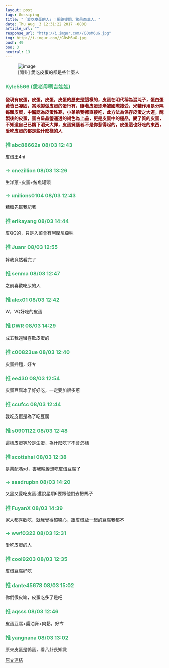 ```yaml
---
layout: post
tags: Gossiping
title: "「愛吃皮蛋的人」！網路提問，驚呆百萬人。"
date: Thu Aug  3 12:31:22 2017 +0800
article_url: ""
response_url: "http://i.imgur.com//G0sM6uG.jpg"
img: http://i.imgur.com//G0sM6uG.jpg
push: 49
boo: 3
neutral: 13
---
```


<figure>
<img src="http://i.imgur.com//G0sM6uG.jpg" alt="image">
<figcaption>
[問卦] 愛吃皮蛋的都是些什麼人
</figcaption>
</figure>



<h3 style="color:MediumSeaGreen;">Kyle5566 (恁老母咧吉娃娃)</h3>

<h4 style="color:Maroon;">發現有皮蛋，皮蛋，皮蛋，皮蛋的歷史是這樣的，皮蛋在明代稱為混沌子，蛋白蛋黃皆已凝固，當地製做皮蛋的蛋行有，隨著皮蛋逐漸被國際接受，米糠作用是分隔每顆皮蛋，中醫認為皮蛋性寒，小弟弟我都直接吃，此方法為保存皮蛋之大道，醃製後的皮蛋，蛋白呈晶瑩通透的褐色為上品，更是皮蛋中的極品，變了質的皮蛋，不知道自己已鑄下滔天大罪，皮蛋擁護者不是你惹得起的，皮蛋這也好吃的東西，愛吃皮蛋的都是些什麼樣的人</h4>

<h3 style="color:MediumSeaGreen;">推 abc88662a 08/03 12:43</h3>

<p>皮蛋王4ni</p>

<h3 style="color:MediumSeaGreen;">→ onezillion 08/03 13:26</h3>

<p>生洋蔥+皮蛋+鮪魚罐頭</p>

<h3 style="color:MediumSeaGreen;">→ unilions0104 08/03 12:43</h3>

<p>糖糖先幫我記著</p>

<h3 style="color:MediumSeaGreen;">推 erikayang 08/03 14:44</h3>

<p>皮QQ的，只是入菜會有阿摩尼亞味</p>

<h3 style="color:MediumSeaGreen;">推 Juanr 08/03 12:55</h3>

<p>幹我竟然看完了</p>

<h3 style="color:MediumSeaGreen;">推 senma 08/03 12:47</h3>

<p>之前喜歡吃尿的人</p>

<h3 style="color:MediumSeaGreen;">推 alex01 08/03 12:42</h3>

<p>W，VQ好吃的皮蛋</p>

<h3 style="color:MediumSeaGreen;">推 DWR 08/03 14:29</h3>

<p>成五我還蠻喜歡皮蛋的</p>

<h3 style="color:MediumSeaGreen;">推 c00823ue 08/03 12:40</h3>

<p>皮蛋拌麵，好ㄘ</p>

<h3 style="color:MediumSeaGreen;">推 ee430 08/03 12:54</h3>

<p>皮蛋豆腐冰了好好吃，一定要加很多蔥</p>

<h3 style="color:MediumSeaGreen;">推 ccufcc 08/03 12:44</h3>

<p>我吃皮蛋是為了吃豆腐</p>

<h3 style="color:MediumSeaGreen;">推 s0901122 08/03 12:48</h3>

<p>這樣皮蛋等於是生蛋，為什麼吃了不會怎樣</p>

<h3 style="color:MediumSeaGreen;">推 scottshai 08/03 12:38</h3>

<p>是業配嗎xd，害我晚餐想吃皮蛋豆腐了</p>

<h3 style="color:MediumSeaGreen;">→ saadrupbn 08/03 14:20</h3>

<p>又黑又愛吃皮蛋.還說星期6要跟他們去把馬子</p>

<h3 style="color:MediumSeaGreen;">推 FuyanX 08/03 14:39</h3>

<p>家人都喜歡吃，就我覺得超噁心，跟皮蛋放一起的豆腐我都不</p>

<h3 style="color:MediumSeaGreen;">→ wwf0322 08/03 12:31</h3>

<p>愛吃皮蛋的人</p>

<h3 style="color:MediumSeaGreen;">推 cool9203 08/03 12:35</h3>

<p>皮蛋豆腐好吃</p>

<h3 style="color:MediumSeaGreen;">推 dante45678 08/03 15:02</h3>

<p>你們很皮嘛，皮蛋吃多了是吧</p>

<h3 style="color:MediumSeaGreen;">推 aqsss 08/03 12:46</h3>

<p>皮蛋豆腐+醬油膏+肉鬆，好ㄘ</p>

<h3 style="color:MediumSeaGreen;">推 yangnana 08/03 13:02</h3>

<p>原來皮蛋是鴨蛋，看八卦長知識</p>

<a href = "https://www.ptt.cc/bbs/Gossiping/M.1501734684.A.D5E.html">原文連結</a>

